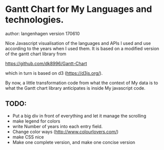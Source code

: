 # Gantt Chart for My Languages and technologies.
author: langenhagen
version 170610


Nice Javascript visualisation of the languages and APIs I used and use
according to the years when I used them.
It is based on a modified version of the gantt chart library from

https://github.com/dk8996/Gantt-Chart

which in turn is based on d3 (https://d3js.org/).

By now, a little transformation code from what the context of My data is to what the
Gantt chart library anticipates is inside My javascript code.

## TODO:

- Put a big div in front of everything and let it manage the scrolling
- make legend for colors
- write Number of years into each entry field.
- Change color ways (http://www.colourlovers.com/)
- make CSS nice
- Make one complete version, and make one concise version